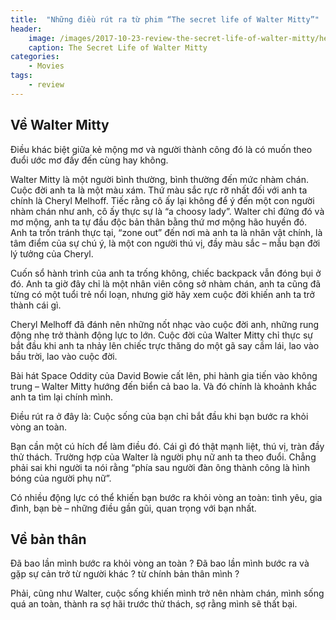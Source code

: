 ```yaml
---
title:  "Những điều rút ra từ phim “The secret life of Walter Mitty”"
header:
    image: /images/2017-10-23-review-the-secret-life-of-walter-mitty/header_image.jpg
    caption: The Secret Life of Walter Mitty
categories: 
    - Movies
tags:
    - review
---
```


## Về Walter Mitty
Điều khác biệt giữa kẻ mộng mơ và người thành công đó là có muốn theo đuổi ước mơ đấy đến cùng hay không.

Walter Mitty là một người bình thường, bình thường đến mức nhàm chán. Cuộc đời anh ta là một màu xám. Thứ màu sắc rực rỡ nhất đối với anh ta chính là Cheryl Melhoff. Tiếc rằng cô ấy lại không để ý đến một con người nhàm chán như anh, cô ấy thực sự là “a choosy lady”. Walter chỉ đứng đó và mơ mộng, anh ta tự đầu độc bản thân bằng thứ mơ mộng hão huyền đó. Anh ta trốn tránh thực tại, “zone out” đến nơi mà anh ta là nhân vật chính, là tâm điểm của sự chú ý, là một con người thú vị, đầy màu sắc – mẫu bạn đời lý tưởng của Cheryl.

Cuốn sổ hành trình của anh ta trống không, chiếc backpack vẫn đóng bụi ở đó. Anh ta giờ đây chỉ là một nhân viên công sở nhàm chán, anh ta cũng đã từng có một tuổi trẻ nổi loạn, nhưng giờ hãy xem cuộc đời khiến anh ta trở thành cái gì.

Cheryl Melhoff đã đánh nên những nốt nhạc vào cuộc đời anh, những rung động nhẹ trở thành động lực to lớn. Cuộc đời của Walter Mitty chỉ thực sự bắt đầu khi anh ta nhảy lên chiếc trực thăng do một gã say cầm lái, lao vào bầu trời, lao vào cuộc đời.

Bài hát Space Oddity của David Bowie cất lên, phi hành gia tiến vào không trung – Walter Mitty hướng đến biển cả bao la. Và đó chính là khoảnh khắc anh ta tìm lại chính mình.

Điều rút ra ở đây là: Cuộc sống của bạn chỉ bắt đầu khi bạn bước ra khỏi vòng an toàn.

Bạn cần một cú hích để làm điều đó. Cái gì đó thật mạnh liệt, thú vị, tràn đầy thử thách. Trường hợp của Walter là người phụ nữ anh ta theo đuổi. Chẳng phải sai khi người ta nói rằng “phía sau người đàn ông thành công là hình bóng của người phụ nữ”.

Có nhiều động lực có thể khiến bạn bước ra khỏi vòng an toàn: tình yêu, gia đình, bạn bè – những điều gần gũi, quan trọng với bạn nhất.

## Về bản thân
Đã bao lần mình bước ra khỏi vòng an toàn ?
Đã bao lần mình bước ra và gặp sự cản trở từ người khác ? từ chính bản thân mình ?

Phải, cũng như Walter, cuộc sống khiến mình trở nên nhàm chán, mình sống quá an toàn, thành ra sợ hãi trước thử thách, sợ rằng mình sẽ thất bại.
